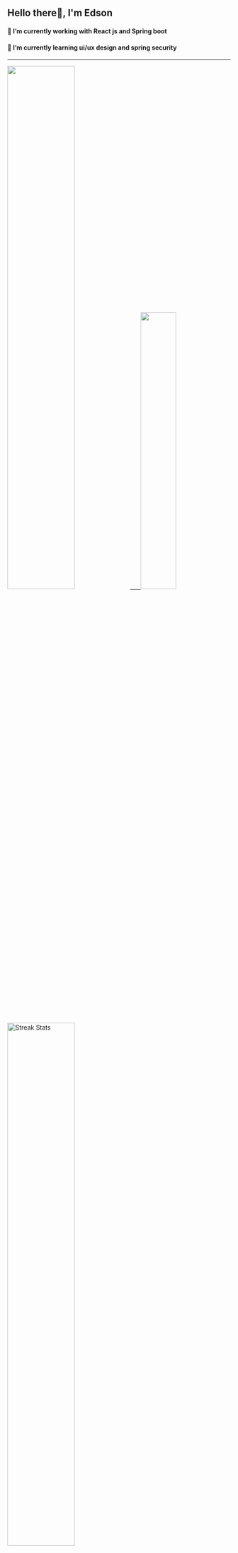 
## Hello there👋, I'm Edson 

#### 🔭 I’m currently working with React js and Spring boot 
#### 🌱 I’m currently learning ui/ux design and spring security
---
    
  

 <p align="left">
  <a href="https://github.com/EdsonNhancale">
  <img width=55% src="https://github-readme-stats.vercel.app/api?username=EdsonNhancale&show_icons=true&theme=dracula&include_all_commits=true&count_private=true"/>&nbsp;&nbsp;&nbsp;&nbsp;&nbsp;
  <img  width=40% src="https://github-readme-stats.vercel.app/api/top-langs/?username=EdsonNhancale&layout=compact&langs_count=7&theme=dracula"/>
</p>

  <p align="left">
    <a href="https://github.com/EdsonNhancale"><img width=55% alt="Streak Stats" src="https://github-readme-streak-stats.herokuapp.com/?user=EdsonNhancale&theme=dracula"/></a>
   </p>

 
 <!--START_SECTION:waka-->

```txt
From: 16 November 2022 - To: 16 August 2024

Total Time: 1,063 hrs 46 mins

JavaScript        452 hrs 16 mins ██████████▓░░░░░░░░░░░░░░   42.52 %
TypeScript        450 hrs 23 mins ██████████▓░░░░░░░░░░░░░░   42.34 %
JSON              60 hrs 9 mins   █▒░░░░░░░░░░░░░░░░░░░░░░░   05.66 %
Other             16 hrs 47 mins  ▒░░░░░░░░░░░░░░░░░░░░░░░░   01.58 %
Dart              14 hrs 23 mins  ▒░░░░░░░░░░░░░░░░░░░░░░░░   01.35 %
```

<!--END_SECTION:waka-->

<div> 
  <a href="www.linkedin.com/in/edson-nhancale-7849781a6" target="_blank"><img src="https://img.shields.io/badge/-LinkedIn-%230077B5?style=for-the-badge&logo=linkedin&logoColor=white" target="_blank"></a> 

</div>

